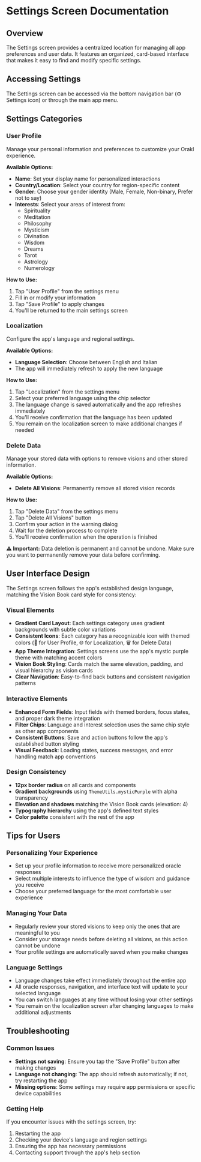 # Settings Screen Documentation

## Overview

The Settings screen provides a centralized location for managing all app preferences and user data. It features an organized, card-based interface that makes it easy to find and modify specific settings.

## Accessing Settings

The Settings screen can be accessed via the bottom navigation bar (⚙️ Settings icon) or through the main app menu.

## Settings Categories

### User Profile

Manage your personal information and preferences to customize your Orakl experience.

**Available Options:**

- **Name**: Set your display name for personalized interactions
- **Country/Location**: Select your country for region-specific content
- **Gender**: Choose your gender identity (Male, Female, Non-binary, Prefer not to say)
- **Interests**: Select your areas of interest from:
  - Spirituality
  - Meditation
  - Philosophy
  - Mysticism
  - Divination
  - Wisdom
  - Dreams
  - Tarot
  - Astrology
  - Numerology

**How to Use:**

1. Tap "User Profile" from the settings menu
2. Fill in or modify your information
3. Tap "Save Profile" to apply changes
4. You'll be returned to the main settings screen

### Localization

Configure the app's language and regional settings.

**Available Options:**

- **Language Selection**: Choose between English and Italian
- The app will immediately refresh to apply the new language

**How to Use:**

1. Tap "Localization" from the settings menu
2. Select your preferred language using the chip selector
3. The language change is saved automatically and the app refreshes immediately
4. You'll receive confirmation that the language has been updated
5. You remain on the localization screen to make additional changes if needed

### Delete Data

Manage your stored data with options to remove visions and other stored information.

**Available Options:**

- **Delete All Visions**: Permanently remove all stored vision records

**How to Use:**

1. Tap "Delete Data" from the settings menu
2. Tap "Delete All Visions" button
3. Confirm your action in the warning dialog
4. Wait for the deletion process to complete
5. You'll receive confirmation when the operation is finished

**⚠️ Important:** Data deletion is permanent and cannot be undone. Make sure you want to permanently remove your data before confirming.

## User Interface Design

The Settings screen follows the app's established design language, matching the Vision Book card style for consistency:

### Visual Elements

- **Gradient Card Layout**: Each settings category uses gradient backgrounds with subtle color variations
- **Consistent Icons**: Each category has a recognizable icon with themed colors (👤 for User Profile, 🌐 for Localization, 🗑️ for Delete Data)
- **App Theme Integration**: Settings screens use the app's mystic purple theme with matching accent colors
- **Vision Book Styling**: Cards match the same elevation, padding, and visual hierarchy as vision cards
- **Clear Navigation**: Easy-to-find back buttons and consistent navigation patterns

### Interactive Elements

- **Enhanced Form Fields**: Input fields with themed borders, focus states, and proper dark theme integration
- **Filter Chips**: Language and interest selection uses the same chip style as other app components
- **Consistent Buttons**: Save and action buttons follow the app's established button styling
- **Visual Feedback**: Loading states, success messages, and error handling match app conventions

### Design Consistency

- **12px border radius** on all cards and components
- **Gradient backgrounds** using `ThemeUtils.mysticPurple` with alpha transparency
- **Elevation and shadows** matching the Vision Book cards (elevation: 4)
- **Typography hierarchy** using the app's defined text styles
- **Color palette** consistent with the rest of the app

## Tips for Users

### Personalizing Your Experience

- Set up your profile information to receive more personalized oracle responses
- Select multiple interests to influence the type of wisdom and guidance you receive
- Choose your preferred language for the most comfortable user experience

### Managing Your Data

- Regularly review your stored visions to keep only the ones that are meaningful to you
- Consider your storage needs before deleting all visions, as this action cannot be undone
- Your profile settings are automatically saved when you make changes

### Language Settings

- Language changes take effect immediately throughout the entire app
- All oracle responses, navigation, and interface text will update to your selected language
- You can switch languages at any time without losing your other settings
- You remain on the localization screen after changing languages to make additional adjustments

## Troubleshooting

### Common Issues

- **Settings not saving**: Ensure you tap the "Save Profile" button after making changes
- **Language not changing**: The app should refresh automatically; if not, try restarting the app
- **Missing options**: Some settings may require app permissions or specific device capabilities

### Getting Help

If you encounter issues with the settings screen, try:

1. Restarting the app
2. Checking your device's language and region settings
3. Ensuring the app has necessary permissions
4. Contacting support through the app's help section
